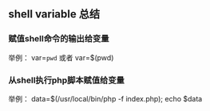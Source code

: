 ## shell variable 总结

### 赋值shell命令的输出给变量
举例：
var=`pwd`
或者
var=$(pwd)

### 从shell执行php脚本赋值给变量
举例：
data=$(/usr/local/bin/php -f index.php);
echo $data
